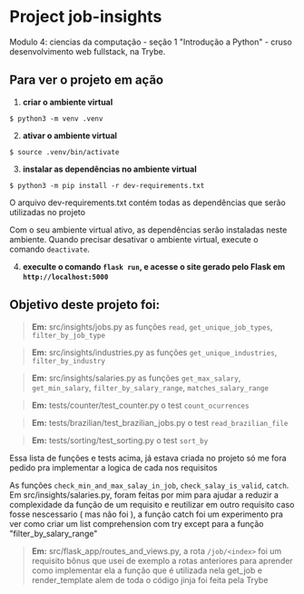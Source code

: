 # Project job-insights

Modulo 4: ciencias da computação - seção 1 "Introdução a Python" - cruso desenvolvimento web fullstack, na Trybe.


## Para ver o projeto em ação

 1. **criar o ambiente virtual**

  ```
  $ python3 -m venv .venv
   ```

  2. **ativar o ambiente virtual**

  ```
  $ source .venv/bin/activate
  ```

  3. **instalar as dependências no ambiente virtual**

  ```
  $ python3 -m pip install -r dev-requirements.txt
  ```
  O arquivo dev-requirements.txt contém todas as dependências que serão utilizadas no projeto
 
 Com o seu ambiente virtual ativo, as dependências serão instaladas neste ambiente. Quando precisar desativar o ambiente virtual, execute o comando `deactivate`.

  4. **execulte o comando `flask run`, e acesse o site gerado pelo Flask em `http://localhost:5000`**

## Objetivo deste projeto foi:

> **Em:** src/insights/jobs.py
  as funções `read`, `get_unique_job_types`, `filter_by_job_type`

> **Em:** src/insights/industries.py
  as funções `get_unique_industries`, `filter_by_industry`

> **Em:** src/insights/salaries.py
  as funções `get_max_salary`, `get_min_salary`, `filter_by_salary_range`, `matches_salary_range`

> **Em:** tests/counter/test_counter.py
  o test `count_ocurrences`

> **Em:** tests/brazilian/test_brazilian_jobs.py
  o test `read_brazilian_file`

> **Em:** tests/sorting/test_sorting.py
  o test `sort_by`

Essa lista de funções e tests acima, já estava criada no projeto só me fora pedido pra implementar a logica de cada nos requisitos

As funções `check_min_and_max_salay_in_job`, `check_salay_is_valid`, `catch`. Em src/insights/salaries.py, foram feitas por mim para ajudar a reduzir a complexidade da função de um requisito e reutilizar em outro requisito caso fosse nescessario ( mas não foi ), a função catch foi um experimento pra ver como criar um list comprehension com try except para a função "filter_by_salary_range"

> **Em:** src/flask_app/routes_and_views.py, a rota `/job/<index>` foi um requisito bônus que usei de exemplo a rotas anteriores para aprender como implementar ela a função que é utilizada nela get_job e render_template alem de toda o código jinja foi feita pela Trybe
